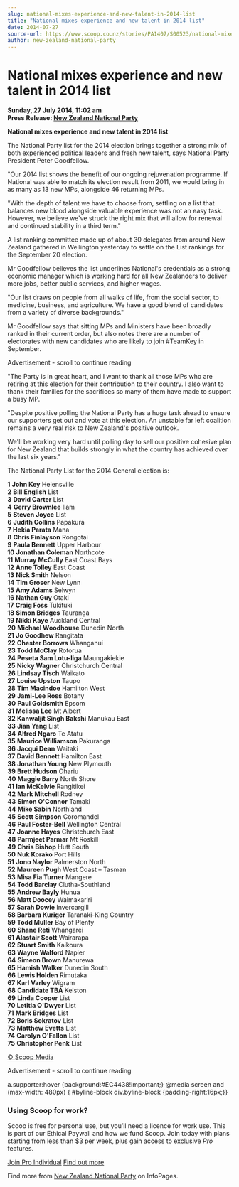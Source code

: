 ```yaml
---
slug: national-mixes-experience-and-new-talent-in-2014-list
title: "National mixes experience and new talent in 2014 list"
date: 2014-07-27
source-url: https://www.scoop.co.nz/stories/PA1407/S00523/national-mixes-experience-and-new-talent-in-2014-list.htm
author: new-zealand-national-party
---
```

National mixes experience and new talent in 2014 list
=====================================================

**Sunday, 27 July 2014, 11:02 am**  
**Press Release: [New Zealand National Party](https://info.scoop.co.nz/New_Zealand_National_Party)**

**National mixes experience and new talent in 2014 list**

The National Party list for the 2014 election brings together a strong mix of both experienced political leaders and fresh new talent, says National Party President Peter Goodfellow.

"Our 2014 list shows the benefit of our ongoing rejuvenation programme. If National was able to match its election result from 2011, we would bring in as many as 13 new MPs, alongside 46 returning MPs.

"With the depth of talent we have to choose from, settling on a list that balances new blood alongside valuable experience was not an easy task. However, we believe we've struck the right mix that will allow for renewal and continued stability in a third term."

A list ranking committee made up of about 30 delegates from around New Zealand gathered in Wellington yesterday to settle on the List rankings for the September 20 election.

Mr Goodfellow believes the list underlines National's credentials as a strong economic manager which is working hard for all New Zealanders to deliver more jobs, better public services, and higher wages.

"Our list draws on people from all walks of life, from the social sector, to medicine, business, and agriculture. We have a good blend of candidates from a variety of diverse backgrounds."

Mr Goodfellow says that sitting MPs and Ministers have been broadly ranked in their current order, but also notes there are a number of electorates with new candidates who are likely to join #TeamKey in September.

Advertisement - scroll to continue reading





"The Party is in great heart, and I want to thank all those MPs who are retiring at this election for their contribution to their country. I also want to thank their families for the sacrifices so many of them have made to support a busy MP.

"Despite positive polling the National Party has a huge task ahead to ensure our supporters get out and vote at this election. An unstable far left coalition remains a very real risk to New Zealand's positive outlook.

We'll be working very hard until polling day to sell our positive cohesive plan for New Zealand that builds strongly in what the country has achieved over the last six years."

The National Party List for the 2014 General election is:

**1** **John Key** Helensville  
**2** **Bill English** List  
**3** **David Carter** List  
**4** **Gerry Brownlee** Ilam  
**5** **Steven Joyce** List  
**6** **Judith Collins** Papakura  
**7** **Hekia Parata** Mana  
**8** **Chris Finlayson** Rongotai  
**9** **Paula Bennett** Upper Harbour  
**10** **Jonathan Coleman** Northcote  
**11** **Murray McCully** East Coast Bays  
**12** **Anne Tolley** East Coast  
**13** **Nick Smith** Nelson  
**14** **Tim Groser** New Lynn  
**15** **Amy Adams** Selwyn  
**16** **Nathan Guy** Otaki  
**17** **Craig Foss** Tukituki  
**18** **Simon Bridges** Tauranga  
**19** **Nikki Kaye** Auckland Central  
**20** **Michael Woodhouse** Dunedin North  
**21** **Jo Goodhew** Rangitata  
**22** **Chester Borrows** Whanganui  
**23** **Todd McClay** Rotorua  
**24** **Peseta Sam Lotu-Iiga** Maungakiekie  
**25** **Nicky Wagner** Christchurch Central  
**26** **Lindsay Tisch** Waikato  
**27** **Louise Upston** Taupo  
**28** **Tim Macindoe** Hamilton West  
**29** **Jami-Lee Ross** Botany  
**30** **Paul Goldsmith** Epsom  
**31** **Melissa Lee** Mt Albert  
**32** **Kanwaljit Singh Bakshi** Manukau East  
**33** **Jian Yang** List  
**34** **Alfred Ngaro** Te Atatu  
**35** **Maurice Williamson** Pakuranga  
**36** **Jacqui Dean** Waitaki  
**37** **David Bennett** Hamilton East  
**38** **Jonathan Young** New Plymouth  
**39** **Brett Hudson** Ohariu  
**40** **Maggie Barry** North Shore  
**41** **Ian McKelvie** Rangitikei  
**42** **Mark Mitchell** Rodney  
**43** **Simon O'Connor** Tamaki  
**44** **Mike Sabin** Northland  
**45** **Scott Simpson** Coromandel  
**46** **Paul Foster-Bell** Wellington Central  
**47** **Joanne Hayes** Christchurch East  
**48** **Parmjeet Parmar** Mt Roskill  
**49** **Chris Bishop** Hutt South  
**50** **Nuk Korako** Port Hills  
**51** **Jono Naylor** Palmerston North  
**52** **Maureen Pugh** West Coast – Tasman  
**53** **Misa Fia Turner** Mangere  
**54** **Todd Barclay** Clutha-Southland  
**55** **Andrew Bayly** Hunua  
**56** **Matt Doocey** Waimakariri  
**57** **Sarah Dowie** Invercargill  
**58** **Barbara Kuriger** Taranaki-King Country  
**59** **Todd Muller** Bay of Plenty  
**60** **Shane Reti** Whangarei  
**61** **Alastair Scott** Wairarapa  
**62** **Stuart Smith** Kaikoura  
**63** **Wayne Walford** Napier  
**64** **Simeon Brown** Manurewa  
**65** **Hamish Walker** Dunedin South  
**66** **Lewis Holden** Rimutaka  
**67** **Karl Varley** Wigram  
**68** **Candidate TBA** Kelston  
**69** **Linda Cooper** List  
**70** **Letitia O'Dwyer** List  
**71** **Mark Bridges** List  
**72** **Boris Sokratov** List  
**73** **Matthew Evetts** List  
**74** **Carolyn O'Fallon** List  
**75** **Christopher Penk** List

[© Scoop Media](http://www.scoop.co.nz/about/terms.html)  

Advertisement - scroll to continue reading



a.supporter:hover {background:#EC4438!important;} @media screen and (max-width: 480px) { #byline-block div.byline-block {padding-right:16px;}}

### Using Scoop for work?

Scoop is free for personal use, but you’ll need a licence for work use. This is part of our Ethical Paywall and how we fund Scoop. Join today with plans starting from less than $3 per week, plus gain access to exclusive _Pro_ features.  
  
[Join Pro Individual](https://pro.scoop.co.nz/Individual/?from=ProIn24) [Find out more](https://pro.scoop.co.nz/using-scoop-for-work/?from=ProIn24)

Find more from [New Zealand National Party](https://info.scoop.co.nz/New_Zealand_National_Party) on InfoPages.